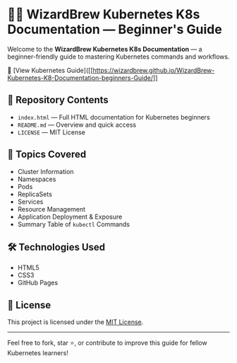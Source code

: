 
# 🧙‍♂️ WizardBrew Kubernetes K8s Documentation — Beginner's Guide

Welcome to the **WizardBrew Kubernetes K8s Documentation** — a beginner-friendly guide to mastering Kubernetes commands and workflows.

📘 [View Kubernetes Guide]([[https://wizardbrew.github.io/WizardBrew-Kubernetes-K8-Documentation-beginners-Guide/]]
## 📂 Repository Contents

- `index.html` — Full HTML documentation for Kubernetes beginners
- `README.md` — Overview and quick access
- `LICENSE` — MIT License

## 🚀 Topics Covered

- Cluster Information
- Namespaces
- Pods
- ReplicaSets
- Services
- Resource Management
- Application Deployment & Exposure
- Summary Table of `kubectl` Commands

## 🛠️ Technologies Used

- HTML5
- CSS3
- GitHub Pages

## 📜 License

This project is licensed under the [MIT License](LICENSE).

---

Feel free to fork, star ⭐, or contribute to improve this guide for fellow Kubernetes learners!
